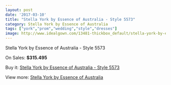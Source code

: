 ```yaml
---
layout: post
date: '2017-03-10'
title: "Stella York by Essence of Australia - Style 5573"
category: Stella York by Essence of Australia
tags: ["york","prom","wedding","style","dresses"]
image: http://www.idealgown.com/13481-thickbox_default/stella-york-by-essence-of-australia-style-5573.jpg
---
```

Stella York by Essence of Australia - Style 5573

On Sales: **$315.495**
<a href="https://www.idealgown.com/en/stella-york-by-essence-of-australia/5419-stella-york-by-essence-of-australia-style-5573.html"><amp-img layout="responsive" width="600" height="600" src="//www.idealgown.com/13481-thickbox_default/stella-york-by-essence-of-australia-style-5573.jpg" alt="Stella York by Essence of Australia - Style 5573 0" /></a>
<a href="https://www.idealgown.com/en/stella-york-by-essence-of-australia/5419-stella-york-by-essence-of-australia-style-5573.html"><amp-img layout="responsive" width="600" height="600" src="//www.idealgown.com/13482-thickbox_default/stella-york-by-essence-of-australia-style-5573.jpg" alt="Stella York by Essence of Australia - Style 5573 1" /></a>
<a href="https://www.idealgown.com/en/stella-york-by-essence-of-australia/5419-stella-york-by-essence-of-australia-style-5573.html"><amp-img layout="responsive" width="600" height="600" src="//www.idealgown.com/13480-thickbox_default/stella-york-by-essence-of-australia-style-5573.jpg" alt="Stella York by Essence of Australia - Style 5573 2" /></a>

Buy it: [Stella York by Essence of Australia - Style 5573](https://www.idealgown.com/en/stella-york-by-essence-of-australia/5419-stella-york-by-essence-of-australia-style-5573.html "Stella York by Essence of Australia - Style 5573")

View more: [Stella York by Essence of Australia](https://www.idealgown.com/en/79-stella-york-by-essence-of-australia "Stella York by Essence of Australia")